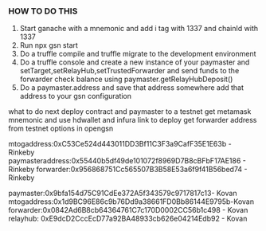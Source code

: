 ### HOW TO DO THIS

1. Start ganache with a mnemonic and add i tag with 1337 and chainId with 1337
2. Run npx gsn start
3. Do a truffle compile and truffle migrate to the development environment
4. Do a truffle console and create a new instance of your paymaster and setTarget,setRelayHub,setTrustedForwarder and send funds to the forwarder check balance using paymaster.getRelayHubDeposit()
5. Do a paymaster.address and save that address somewhere add that address to your gsn configuration

what to do next deploy contract and paymaster to a testnet
get metamask mnemonic and use hdwallet and infura link to deploy get forwarder address from testnet options in opengsn

mtogaddress:0xC53Ce524d443011DD3Bf11C3F3a9CafF35E1E63b - Rinkeby
paymasteraddress:0x55440b5df49de101072f8969D7B8cBFbF17AE186 - Rinkeby
forwarder:0x956868751Cc565507B3B58E53a6f9f41B56bed74 - Rinkeby

paymaster:0x9bfa154d75C91CdEe372A5f343579c9717817c13- Kovan
mtogaddress:0x1d9BC96E86c9b76Dd9a38661FD0Bb86144E9795b-Kovan
forwarder:0x0842Ad6B8cb64364761C7c170D0002CC56b1c498 - Kovan\
relayhub: 0xE9dcD2CccEcD77a92BA48933cb626e04214Edb92 - Kovan
